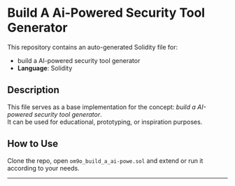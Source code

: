 # Build A Ai-Powered Security Tool Generator

This repository contains an auto-generated Solidity file for:

- build a AI-powered security tool generator
- **Language**: Solidity

## Description

This file serves as a base implementation for the concept: *build a AI-powered security tool generator*.  
It can be used for educational, prototyping, or inspiration purposes.

## How to Use

Clone the repo, open `om9o_build_a_ai-powe.sol` and extend or run it according to your needs.

---


